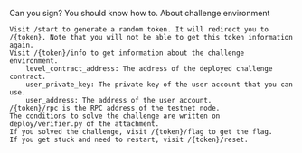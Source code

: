 Can you sign? You should know how to.
About challenge environment

    Visit /start to generate a random token. It will redirect you to /{token}. Note that you will not be able to get this token information again.
    Visit /{token}/info to get information about the challenge environment.
        level_contract_address: The address of the deployed challenge contract.
        user_private_key: The private key of the user account that you can use.
        user_address: The address of the user account.
    /{token}/rpc is the RPC address of the testnet node.
    The conditions to solve the challenge are written on deploy/verifier.py of the attachment.
    If you solved the challenge, visit /{token}/flag to get the flag.
    If you get stuck and need to restart, visit /{token}/reset.
